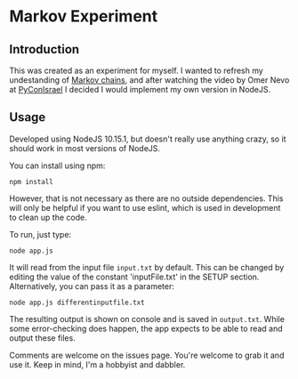 # Markov Experiment

## Introduction

This was created as an experiment for myself. I wanted to refresh my undestanding of [Markov chains](https://en.wikipedia.org/wiki/Markov_chain), and after watching the video by Omer Nevo at [PyConIsrael](https://hooktube.com/-51qWZdA8zM) I decided I would implement my own version in NodeJS.

## Usage

Developed using NodeJS 10.15.1, but doesn't really use anything crazy, so it should work in most versions of NodeJS.

You can install using npm:

    npm install

However, that is not necessary as there are no outside dependencies.  This will only be helpful if you want to use eslint, which is used in development to clean up the code.

To run, just type:

    node app.js

It will read from the input file `input.txt` by default.  This can be changed by editing the value of the constant 'inputFile.txt' in the SETUP section.  Alternatively, you can pass it as a parameter:

    node app.js differentinputfile.txt

The resulting output is shown on console and is saved in `output.txt`.  While some error-checking does happen, the app expects to be able to read and output these files.  

Comments are welcome on the issues page. You're welcome to grab it and use it. Keep in mind, I'm a hobbyist and dabbler.